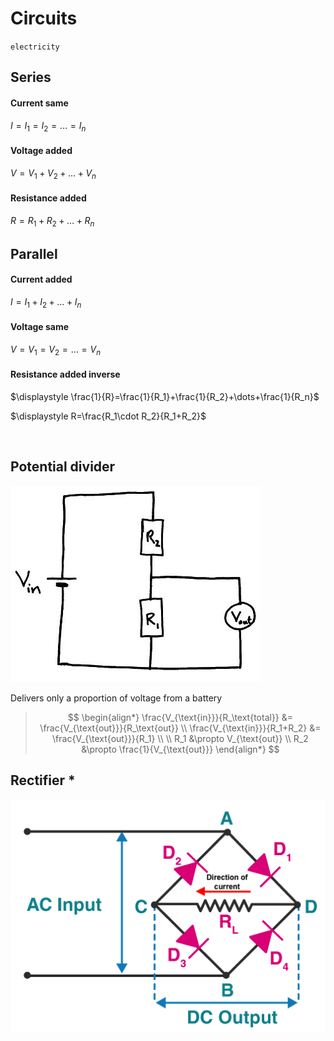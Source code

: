 # Circuits

`electricity`

## Series

#### Current same

$I=I_1=I_2=\dots=I_n$

#### Voltage added

$V=V_1+V_2+\dots+V_n$

#### Resistance added

$R=R_1+R_2+\dots+R_n$

## Parallel

#### Current added

$I=I_1+I_2+\dots+I_n$

#### Voltage same

$V=V_1=V_2=\dots=V_n$

#### Resistance added inverse

$\displaystyle \frac{1}{R}=\frac{1}{R_1}+\frac{1}{R_2}+\dots+\frac{1}{R_n}$

$\displaystyle R=\frac{R_1\cdot R_2}{R_1+R_2}$

<br>

## Potential divider

![Potential divider](images/potential-divider.png)

Delivers only a proportion of voltage from a battery

> $$
> \begin{align*}
>   \frac{V_{\text{in}}}{R_\text{total}} &= \frac{V_{\text{out}}}{R_\text{out}} \\
>   \frac{V_{\text{in}}}{R_1+R_2} &= \frac{V_{\text{out}}}{R_1} \\
>   \\
>   R_1 &\propto V_{\text{out}} \\
>   R_2 &\propto \frac{1}{V_{\text{out}}}
> \end{align*}
> $$

## Rectifier \*

![Rectifier](images/rectifier.png)
